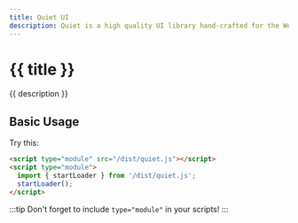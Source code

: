 ```yaml
---
title: Quiet UI
description: Quiet is a high quality UI library hand-crafted for the Web with a focus on accessibility, performance, longevity, and aesthetics.
---
```


<!-- You need to have the <body> tag for browser sync to inject its script to reload -->
<body>

# {{ title }}

{{ description }}

## Basic Usage

Try this:

```html
<script type="module" src="/dist/quiet.js"></script>
<script type="module">
  import { startLoader } from '/dist/quiet.js';
  startLoader();
</script>
```

:::tip
Don't forget to include `type="module"` in your scripts!
:::

</body>
